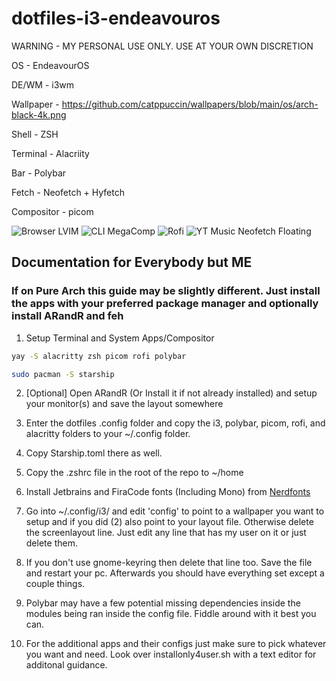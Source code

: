 # dotfiles-i3-endeavouros

WARNING - MY PERSONAL USE ONLY. USE AT YOUR OWN DISCRETION

OS - EndeavourOS

DE/WM - i3wm

Wallpaper - https://github.com/catppuccin/wallpapers/blob/main/os/arch-black-4k.png

Shell - ZSH

Terminal - Alacriity

Bar - Polybar

Fetch - Neofetch + Hyfetch

Compositor - picom

![Browser   LVIM](https://user-images.githubusercontent.com/45326071/227706895-f401f7b1-d654-4f20-ba12-c5a929f07c32.png)
![CLI MegaComp](https://user-images.githubusercontent.com/45326071/227706899-f2c5f660-5cb7-4a0c-ad57-e17821b38f03.png)
![Rofi](https://user-images.githubusercontent.com/45326071/227706903-5a72d97d-5eb0-45aa-bcc9-522640e38f6c.png)
![YT Music   Neofetch Floating](https://user-images.githubusercontent.com/45326071/227706910-e94182f7-fd87-449d-a4c2-e6ac17090d2c.png)

## Documentation for Everybody but ME   

<h3> If on Pure Arch this guide may be slightly different. Just install the apps with your preferred package manager and optionally install ARandR and feh </h3>

1) Setup Terminal and System Apps/Compositor
```bash      
yay -S alacritty zsh picom rofi polybar
```
```bash
sudo pacman -S starship
```

2) [Optional] Open ARandR (Or Install it if not already installed) and setup your monitor(s) and save the layout somewhere

3) Enter the dotfiles .config folder and copy the i3, polybar, picom, rofi, and alacritty folders to your ~/.config folder.

4) Copy Starship.toml there as well.

5) Copy the .zshrc file in the root of the repo to ~/home

6) Install Jetbrains and FiraCode fonts (Including Mono) from [Nerdfonts](https://www.nerdfonts.com/)

7) Go into ~/.config/i3/ and edit 'config' to point to a wallpaper you want to setup and if you did (2) also point to your layout file. Otherwise delete the screenlayout line. Just edit any line that has my user on it or just delete them.

8) If you don't use gnome-keyring then delete that line too. Save the file and restart your pc. Afterwards you should have everything set except a couple things.

9) Polybar may have a few potential missing dependencies inside the modules being ran inside the config file. Fiddle around with it best you can.

10) For the additional apps and their configs just make sure to pick whatever you want and need. Look over installonly4user.sh with a text editor for additonal guidance.
